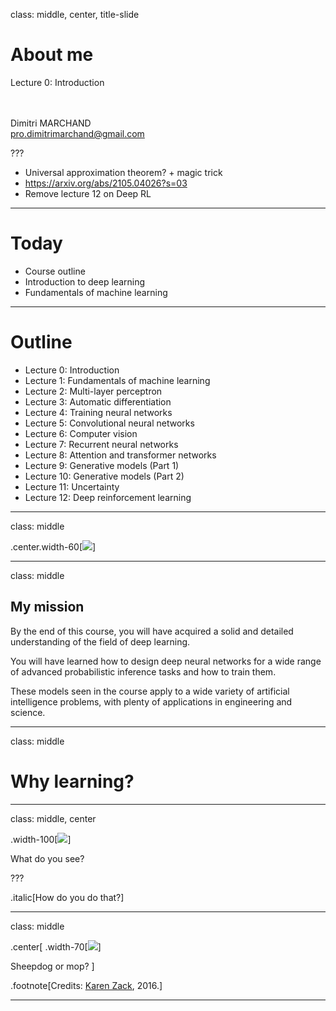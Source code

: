 class: middle, center, title-slide

# About me

Lecture 0: Introduction

<br><br>
Dimitri MARCHAND<br>
[pro.dimitrimarchand@gmail.com](mailto:pro.dimitrimarchand@gmail.com)

???

- Universal approximation theorem? + magic trick
- https://arxiv.org/abs/2105.04026?s=03 
- Remove lecture 12 on Deep RL

---

# Today

- Course outline
- Introduction to deep learning
- Fundamentals of machine learning

---

# Outline

- Lecture 0: Introduction
- Lecture 1: Fundamentals of machine learning
- Lecture 2: Multi-layer perceptron
- Lecture 3: Automatic differentiation
- Lecture 4: Training neural networks
- Lecture 5: Convolutional neural networks
- Lecture 6: Computer vision
- Lecture 7: Recurrent neural networks
- Lecture 8: Attention and transformer networks
- Lecture 9: Generative models (Part 1)
- Lecture 10: Generative models (Part 2)
- Lecture 11: Uncertainty
- Lecture 12: Deep reinforcement learning

---

class: middle

.center.width-60[![](figures/lec0/map.png)]

---

class: middle

## My mission

By the end of this course, you will have acquired a solid and detailed understanding of the field of deep learning. 

You will have learned how to design deep neural networks for a wide range of advanced probabilistic inference tasks and how to train them.

These models seen in the course apply to a wide variety of artificial intelligence problems, with plenty of applications in engineering and science.

---

class: middle

# Why learning?

---

class: middle, center

.width-100[![](figures/lec0/mushrooms.png)]

What do you see?

???

.italic[How do you do that?]

---

class: middle

.center[
.width-70[![](figures/lec0/dog1.jpg)]

Sheepdog or mop?
]

.footnote[Credits: [Karen Zack](https://twitter.com/teenybiscuit), 2016.]

---
